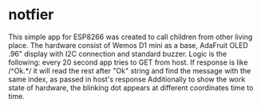 # notfier
This simple app for ESP8266 was created to call children from other living place.
The hardware consist of Wemos D1 mini as a base, AdaFruit OLED .96" display with I2C connection and standard buzzer.
Logic is the following: every 20 second app tries to GET from host. If response is like /^Ok.*/ it will read the rest after "Ok"  string and find the message with the same index, as passed in host's response
Additionally to show the work state of hardware, the blinking dot appears at different coordinates time to time.
